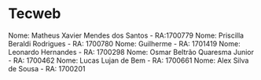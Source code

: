 # Tecweb

Nome: Matheus Xavier Mendes dos Santos - RA:1700779
Nome: Priscilla Beraldi Rodrigues - RA: 1700780
Nome: Guilherme - RA: 1701419
Nome: Leonardo Hernandes - RA: 1700298
Nome: Osmar Beltrão Quaresma Junior - RA: 1700462
Nome: Lucas Lujan de Bem - RA: 1700661
Nome: Alex Silva de Sousa - RA: 1700201
